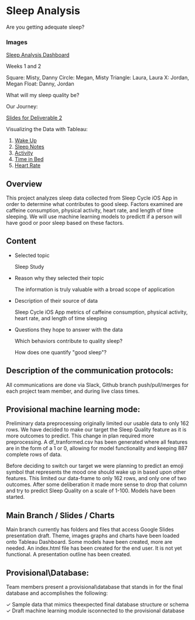 # Sleep Analysis
Are you getting adequate sleep?

### Images
[Sleep Analysis Dashboard](https://public.tableau.com/app/profile/misty.tomison/viz/SleepAnalysis_16403125127800/SleepAnalysis?publish=yes)

Weeks 1 and 2

Square: Misty, Danny
Circle: Megan, Misty
Triangle: Laura, Laura
X: Jordan, Megan
Float: Danny, Jordan

What will my sleep quality be?

Our Journey:

[Slides for Deliverable 2](https://docs.google.com/presentation/d/1j7FuZVb4ZCLHZEEQKor6bo9HhYAhEbjMTLDpLTC-69g/edit?usp=sharing)

Visualizing the Data with Tableau:

1. [Wake Up](https://public.tableau.com/app/profile/megan.speaks/viz/WakeUp/WakeUp)
2. [Sleep Notes](https://public.tableau.com/app/profile/megan.speaks/viz/SleepNotes/SleepNotes)
3. [Activity](https://public.tableau.com/app/profile/megan.speaks/viz/Activity_16405816723450/Activity)
4. [Time in Bed](https://public.tableau.com/app/profile/megan.speaks/viz/TimeinBed/TimeinBed)
5. [Heart Rate](https://public.tableau.com/app/profile/megan.speaks/viz/HeartRate_16405815842860/HeartRate)

## Overview
This project analyzes sleep data collected from Sleep Cycle iOS App in order to determine what contributes to good sleep. Factors examined are caffeine consumption, physical activity, heart rate, and length of time sleeping. We will use machine learning models to predictt if a person will have good or poor sleep based on these factors.

## Content

- Selected topic

  Sleep Study
  
- Reason why they selected their topic
  
  The information is truly valuable with a broad scope of application
  
- Description of their source of data
  
  Sleep Cycle iOS App 
  metrics of caffeine consumption, physical activity, heart rate, and length of time sleeping
  
- Questions they hope to answer with the data

  Which behaviors contribute to quality sleep?
  
  How does one quantify "good sleep"?
  
## Description of the communication protocols:

All communications are done via Slack, Github branch push/pull/merges for each project team member, and during live class times.


## Provisional machine learning mode:
Preliminary data preprocessing originally limited our usable data to only 162 rows. We have decided to make our target the Sleep Quality feature as it is more outcomes to predict. This change in plan required more preprocessing. A df_tranformed.csv has been generated where all features are in the form of a 1 or 0, allowing for model functionality and keeping 887 complete rows of data.  

Before deciding to switch our target we were planning to predict an emoji symbol that represents the mood one should wake up in based upon other features.
This limited our data-frame to only 162 rows, and only one of two outcomes. After some deliberation it made more sense to drop that column and try to predict Sleep Quality on a scale of 1-100. Models have been started.

## Main Branch / Slides / Charts

Main branch currently has folders and files that access Google Slides presentation draft. Theme, images graphs and charts have been loaded onto Tableau Dashboard.
Some models have been created, more are needed. An index.html file has been created for the end user. It is not yet functional. A presentation outline has been created.

## Provisional\Database:
Team members present a provisional\database that stands in for the final database and accomplishes the
following:

✓ Sample data that mimics theexpected final database structure or schema
✓ Draft machine learning module isconnected to the provisional database
